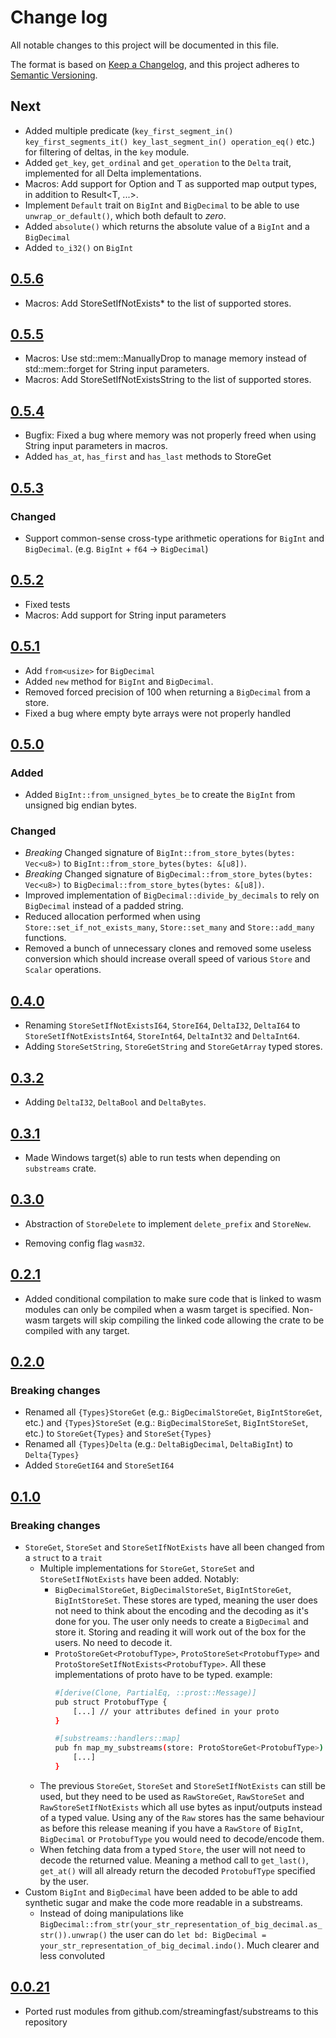 # Change log

All notable changes to this project will be documented in this file.

The format is based on [Keep a Changelog](https://keepachangelog.com/en/1.0.0/), and this project adheres to [Semantic Versioning](https://semver.org/spec/v2.0.0.html).

## Next

* Added multiple predicate (`key_first_segment_in() key_first_segments_it() key_last_segment_in() operation_eq()` etc.) for filtering of deltas, in the `key` module.
* Added `get_key`, `get_ordinal` and `get_operation` to the `Delta` trait, implemented for all Delta implementations.
* Macros: Add support for Option<T> and T as supported map output types, in addition to Result<T, ...>.
* Implement `Default` trait on `BigInt` and `BigDecimal` to be able to use `unwrap_or_default()`, which both default to _zero_.
* Added `absolute()` which returns the absolute value of a `BigInt` and a `BigDecimal`
* Added `to_i32()` on `BigInt`

## [0.5.6](https://github.com/streamingfast/substreams-rs/release/tag/v0.5.5)

* Macros: Add StoreSetIfNotExists* to the list of supported stores.

## [0.5.5](https://github.com/streamingfast/substreams-rs/release/tag/v0.5.5)

* Macros: Use std::mem::ManuallyDrop to manage memory instead of std::mem::forget for String input parameters.
* Macros: Add StoreSetIfNotExistsString to the list of supported stores.

## [0.5.4](https://github.com/streamingfast/substreams-rs/release/tag/v0.5.4)

* Bugfix: Fixed a bug where memory was not properly freed when using String input parameters in macros.
* Added `has_at`, `has_first` and `has_last` methods to StoreGet

## [0.5.3](https://github.com/streamingfast/substreams-rs/release/tag/v0.5.3)

### Changed
* Support common-sense cross-type arithmetic operations for `BigInt` and `BigDecimal`. (e.g. `BigInt` + `f64` -> `BigDecimal`)

## [0.5.2](https://github.com/streamingfast/substreams-rs/release/tag/v0.5.1)

* Fixed tests
* Macros: Add support for String input parameters

## [0.5.1](https://github.com/streamingfast/substreams-rs/release/tag/v0.5.1)

* Add `from<usize>` for `BigDecimal`
* Added `new` method for `BigInt` and `BigDecimal`.
* Removed forced precision of 100 when returning a `BigDecimal` from a store.
* Fixed a bug where empty byte arrays were not properly handled

## [0.5.0](https://github.com/streamingfast/substreams-rs/release/tag/v0.5.0)

### Added
* Added `BigInt::from_unsigned_bytes_be` to create the `BigInt` from unsigned big endian bytes.

### Changed
* *Breaking* Changed signature of `BigInt::from_store_bytes(bytes: Vec<u8>)` to `BigInt::from_store_bytes(bytes: &[u8])`.
* *Breaking* Changed signature of `BigDecimal::from_store_bytes(bytes: Vec<u8>)` to `BigDecimal::from_store_bytes(bytes: &[u8])`.
* Improved implementation of `BigDecimal::divide_by_decimals` to rely on `BigDecimal` instead of a padded string.
* Reduced allocation performed when using `Store::set_if_not_exists_many`, `Store::set_many` and `Store::add_many` functions.
* Removed a bunch of unnecessary clones and removed some useless conversion which should increase overall speed of various `Store` and `Scalar` operations.

## [0.4.0](https://github.com/streamingfast/substreams-rs/release/tag/v0.4.0)

* Renaming `StoreSetIfNotExistsI64`, `StoreI64`, `DeltaI32`, `DeltaI64` to `StoreSetIfNotExistsInt64`, `StoreInt64`, `DeltaInt32` and `DeltaInt64`.
* Adding `StoreSetString`, `StoreGetString` and `StoreGetArray` typed stores.

## [0.3.2](https://github.com/streamingfast/substreams-rs/releases/tag/v0.3.2)

* Adding `DeltaI32`, `DeltaBool` and `DeltaBytes`.

## [0.3.1](https://github.com/streamingfast/substreams-rs/releases/tag/v0.3.1)

* Made Windows target(s) able to run tests when depending on `substreams` crate.

## [0.3.0](https://github.com/streamingfast/substreams-rs/releases/tag/v0.3.0)

* Abstraction of `StoreDelete` to implement `delete_prefix` and `StoreNew`.

* Removing config flag `wasm32`.

## [0.2.1](https://github.com/streamingfast/substreams-rs/releases/tag/v0.2.1)

* Added conditional compilation to make sure code that is linked to wasm modules can only be compiled when a wasm target is specified. Non-wasm targets will skip compiling the linked code allowing the crate to be compiled with any target.

## [0.2.0](https://github.com/streamingfast/substreams-rs/releases/tag/v0.2.0)

### Breaking changes

* Renamed all `{Types}StoreGet` (e.g.: `BigDecimalStoreGet`, `BigIntStoreGet`, etc.) and `{Types}StoreSet` (e.g.: `BigDecimalStoreSet`, `BigIntStoreSet`, etc.) to `StoreGet{Types}` and `StoreSet{Types}`
* Renamed all `{Types}Delta` (e.g.: `DeltaBigDecimal`, `DeltaBigInt`) to `Delta{Types}`
* Added `StoreGetI64` and `StoreSetI64`

## [0.1.0](https://github.com/streamingfast/substreams-rs/releases/tag/v0.1.0)

### Breaking changes

* `StoreGet`, `StoreSet` and `StoreSetIfNotExists` have all been changed from a `struct` to a `trait`
  * Multiple implementations for `StoreGet`, `StoreSet` and `StoreSetIfNotExists` have been added. Notably:
    * `BigDecimalStoreGet`, `BigDecimalStoreSet`, `BigIntStoreGet`, `BigIntStoreSet`. These stores are typed, meaning the user does not need to think about the encoding and the decoding as it's done for you. The user only needs to create a `BigDecimal` and store it. Storing and reading it will work out of the box for the users. No need to decode it.
    * `ProtoStoreGet<ProtobufType>`, `ProtoStoreSet<ProtobufType>` and `ProtoStoreSetIfNotExists<ProtobufType>`. All these implementations of proto have to be typed.
      example:
      ```bash
      #[derive(Clone, PartialEq, ::prost::Message)]
      pub struct ProtobufType {
          [...] // your attributes defined in your proto
      }

      #[substreams::handlers::map]
      pub fn map_my_substreams(store: ProtoStoreGet<ProtobufType>) -> Result<[...]> {
          [...]
      }
      ```
  * The previous `StoreGet`, `StoreSet` and `StoreSetIfNotExists` can still be used, but they need to be used as `RawStoreGet`, `RawStoreSet` and `RawStoreSetIfNotExists` which all use bytes as input/outputs instead of a typed value. Using any of the `Raw` stores has the same behaviour as before this release meaning if you have a `RawStore` of `BigInt`, `BigDecimal` or `ProtobufType` you would need to decode/encode them.
  * When fetching data from a typed `Store`, the user will not need to decode the returned value. Meaning a method call to `get_last()`, `get_at()` will all already return the decoded `ProtobufType` specified by the user.
* Custom `BigInt` and `BigDecimal` have been added to be able to add synthetic sugar and make the code more readable in a substreams.
  * Instead of doing manipulations like `BigDecimal::from_str(your_str_representation_of_big_decimal.as_str()).unwrap()` the user can do `let bd: BigDecimal = your_str_representation_of_big_decimal.indo()`. Much clearer and less convoluted


## [0.0.21](https://github.com/streamingfast/substreams-rs/releases/tag/v0.0.21)

* Ported rust modules from github.com/streamingfast/substreams to this repository

